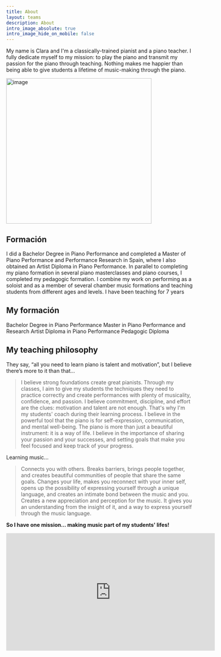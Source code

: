 ```yaml
---
title: About
layout: teams
description: About
intro_image_absolute: true
intro_image_hide_on_mobile: false
---
```


My name is Clara and I'm a classically-trained pianist and a piano teacher. I fully dedicate myself to my mission: to play the piano and transmit my passion for the piano through teaching. Nothing makes me happier than being able to give students a lifetime of music-making through the piano.

 <img width="390" alt="image" src="https://user-images.githubusercontent.com/101880157/160489496-d1804178-0e6d-4792-9127-17dedb4b21d9.png">

## Formación

I did a Bachelor Degree in Piano Performance and completed a Master of Piano Performance and Performance Research
in Spain, where I also obtained an Artist Diploma in Piano Performance. In parallel to completing my piano formation in several piano masterclasses and piano courses, I completed my pedagogic formation. I combine my work on performing as a soloist and as a member of several chamber music formations and teaching students from different ages and levels. I have been teaching for 7 years

## My formación

Bachelor Degree in Piano Performance
Master in Piano Performance and Research
Artist Diploma in Piano Performance
Pedagogic Diploma

## My teaching philosophy

They say, “all you need to learn piano is talent and motivation”, but I believe there’s more to it than that...

> I believe strong foundations create great pianists. Through my classes, I aim to give my students the techniques they need to practice correctly and create performances with plenty of musicality, confidence, and passion.
> I believe commitment, discipline, and effort are the clues: motivation and talent are not enough. That's why I'm my students' coach during their learning process.
> I believe in the powerful tool that the piano is for self-expression, communication, and mental well-being. The piano is more than just a beautiful instrument: it is a way of life.
> I believe in the importance of sharing your passion and your successes, and setting goals that make you feel focused and keep track of your progress.

Learning music...

> Connects you with others. 
> Breaks barriers, brings people together, and creates beautiful communities of people that share the same goals.
> Changes your life, makes you reconnect with your inner self, opens up the possibility of expressing yourself through a unique language, and creates an intimate bond between the music and you.
> Creates a new appreciation and perception for the music. It gives you an understanding from the insight of it, and a way to express yourself through the music language. 

**So I have one mission... making music part of my students' lifes!**

<iframe width="560" height="315" src="https://www.youtube.com/embed/yjMhR3xBP88" title="YouTube video player" frameborder="0" allow="accelerometer; autoplay; clipboard-write; encrypted-media; gyroscope; picture-in-picture" allowfullscreen></iframe>


